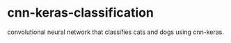# cnn-keras-classification
convolutional neural network that classifies cats and dogs using cnn-keras.
